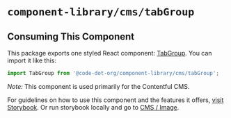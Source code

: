 # `component-library/cms/tabGroup`

## Consuming This Component

This package exports one styled React component: [TabGroup](TabGroup.tsx).
You can import it like this:

```javascript
import TabGroup from '@code-dot-org/component-library/cms/tabGroup';
```

_Note:_ This component is used primarily for the Contentful CMS.

For guidelines on how to use this component and the features it
offers, [visit Storybook](https://code-dot-org.github.io/code-dot-org/component-library-storybook/?path=/docs/cms-image--docs).
Or run storybook locally and go
to [CMS / Image](http://localhost:6006/?path=/docs/designsystem-image--docs).
